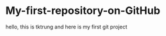 My-first-repository-on-GitHub
=============================
hello, this is tktrung and here is my first git project
